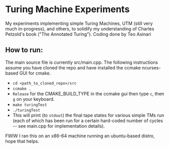 # Turing Machine Experiments
My experiments implementing simple Turing Machines, UTM 
(still very much in-progress), and others, to solidify my understanding of 
Charles Petzold's book ("The Annotated Turing").
Coding done by Teo Asinari
## How to run:
The main source file is currently src/main.cpp.
The following instructions assume you have cloned the repo and have installed 
the ccmake ncurses-based GUI for cmake.
- `cd <path_to_cloned_repo>/src`  
- `ccmake .`
- `Release` for the CMAKE_BUILD_TYPE in the ccmake gui then type `c`, then `g` on your keyboard.
- `make turingTest`
- `./turingTest`
- This will print (to `stdout`) the final tape states for various simple TMs 
  run (each of which has been run for a 
  certain hard-coded number of cycles -- see main.cpp for implementation 
  details). 
 
FWIW I ran this on an x86-64 machine running an ubuntu-based distro, hope 
that helps.
